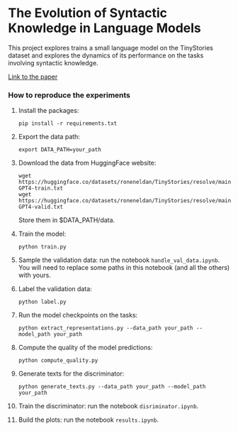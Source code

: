 # The Evolution of Syntactic Knowledge in Language Models

This project explores trains a small language model on the TinyStories dataset and explores the dynamics of its performance on the tasks involving syntactic knowledge.

[Link to the paper](https://drive.google.com/file/d/1SNm0_BeSs8Fn2Cj2fAH-0IhrorpRjqcx/view?usp=sharing)

### How to reproduce the experiments

1. Install the packages:
    ```
    pip install -r requirements.txt
    ```

2. Export the data path:
    ```
    export DATA_PATH=your_path
    ```

3. Download the data from HuggingFace website:
    ```
    wget https://huggingface.co/datasets/roneneldan/TinyStories/resolve/main/TinyStoriesV2-GPT4-train.txt
    wget https://huggingface.co/datasets/roneneldan/TinyStories/resolve/main/TinyStoriesV2-GPT4-valid.txt
    ```

    Store them in $DATA_PATH/data.

4. Train the model:
    ```
    python train.py
    ```

5. Sample the validation data: run the notebook `handle_val_data.ipynb`. You will need to replace some paths in this notebook (and all the others) with yours.

6. Label the validation data:

    ```
    python label.py
    ```

7. Run the model checkpoints on the tasks:
    ```
    python extract_representations.py --data_path your_path --model_path your_path
    ```

8. Compute the quality of the model predictions:
    ```
    python compute_quality.py
    ```

9. Generate texts for the discriminator:
    ```
    python generate_texts.py --data_path your_path --model_path your_path
    ```

10. Train the discriminator: run the notebook `disriminator.ipynb`.

11. Build the plots: run the notebook `results.ipynb`.